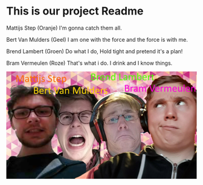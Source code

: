 <h1>This is our project Readme</h1>

Mattijs Step (Oranje) I'm gonna catch them all.

Bert Van Mulders (Geel) I am one with the force and the force is with me.

Brend Lambert (Groen) Do what I do, Hold tight and pretend it's a plan!

Bram Vermeulen (Roze) That's what i do. I drink and I know things.


![picture](PMDOC/groepsfoto.jpg)
